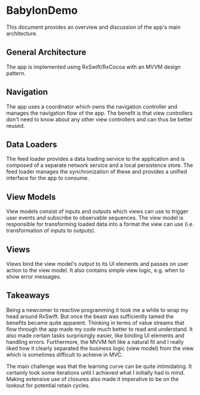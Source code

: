 # BabylonDemo

This document provides an overview and discussion of the app's main architecture.

## General Architecture

The app is implemented using RxSwift/RxCocoa with an MVVM design pattern.

## Navigation

The app uses a coordinator which owns the navigation controller and manages the navigation flow of the app. The benefit is that view controllers don't need to know about any other view controllers and can thus be better reused.

## Data Loaders

The feed loader provides a data loading service to the application and is composed of a separate network service and a local persistence store. The feed loader manages the synchronization of these and provides a unified interface for the app to consume.

## View Models

View models consist of inputs and outputs which views can use to trigger user events and subscribe to observable sequences. The view model is responsible for transforming loaded data into a format the view can use (i.e. transformation of inputs to outputs).

## Views

Views bind the view model's output to its UI elements and passes on user action to the view model. It also contains simple view logic, e.g. when to show error messages.

## Takeaways

Being a newcomer to reactive programming it took me a while to wrap my head around RxSwift. But once the beast was sufficiently tamed the benefits became quite apparent. Thinking in terms of value streams that flow through the app made my code much better to read and understand. It also made certain tasks surprisingly easier, like binding UI elements and handling errors. Furthermore, the MVVM felt like a natural fit and I really liked how it clearly separated the business logic (view model) from the view which is sometimes difficult to achieve in MVC.

The main challenge was that the learning curve can be quite intimidating. It certainly took some iterations until I achieved what I initially had in mind. Making extensive use of closures also made it imperative to be on the lookout for potential retain cycles.
